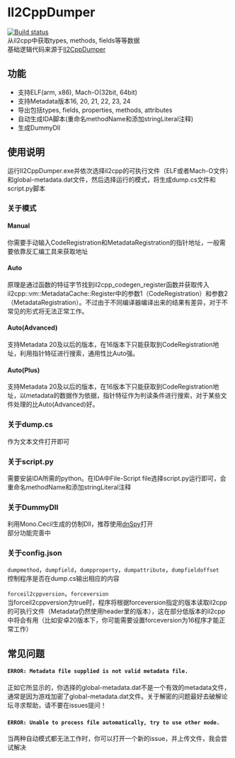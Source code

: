 # Il2CppDumper
[![Build status](https://ci.appveyor.com/api/projects/status/anhqw33vcpmp8ofa?svg=true)](https://ci.appveyor.com/project/Perfare/il2cppdumper/branch/master/artifacts)  
从il2cpp中获取types, methods, fields等等数据  
基础逻辑代码来源于[Il2CppDumper](https://github.com/Jumboperson/Il2CppDumper)  

## 功能
* 支持ELF(arm, x86), Mach-O(32bit, 64bit)
* 支持Metadata版本16, 20, 21, 22, 23, 24
* 导出包括types, fields, properties, methods, attributes
* 自动生成IDA脚本(重命名methodName和添加stringLiteral注释)
* 生成DummyDll

## 使用说明
运行Il2CppDumper.exe并依次选择il2cpp的可执行文件（ELF或者Mach-O文件）和global-metadata.dat文件，然后选择运行的模式，将生成dump.cs文件和script.py脚本

### 关于模式
#### Manual
你需要手动输入CodeRegistration和MetadataRegistration的指针地址，一般需要依靠反汇编工具来获取地址
#### Auto
原理是通过函数的特征字节找到il2cpp_codegen_register函数并获取传入il2cpp::vm::MetadataCache::Register中的参数1（CodeRegistration）和参数2（MetadataRegistration）。不过由于不同编译器编译出来的结果有差异，对于不常见的形式将无法正常工作。
#### Auto(Advanced)
支持Metadata 20及以后的版本，在16版本下只能获取到CodeRegistration地址，利用指针特征进行搜索，通用性比Auto强。
#### Auto(Plus)
支持Metadata 20及以后的版本，在16版本下只能获取到CodeRegistration地址，以metadata的数据作为依据，指针特征作为判读条件进行搜索，对于某些文件处理的比Auto(Advanced)好。

### 关于dump.cs
作为文本文件打开即可

### 关于script.py
需要安装IDA所需的python。在IDA中File-Script file选择script.py运行即可，会重命名methodName和添加stringLiteral注释

### 关于DummyDll
利用Mono.Cecil生成的仿制Dll，推荐使用[dnSpy](https://github.com/0xd4d/dnSpy)打开  
部分功能完善中

### 关于config.json
`dumpmethod`，`dumpfield`，`dumpproperty`，`dumpattribute`，`dumpfieldoffset`  
控制程序是否在dump.cs输出相应的内容  

`forceil2cppversion`，`forceversion`  
当forceil2cppversion为true时，程序将根据forceversion指定的版本读取il2cpp的可执行文件（Metadata仍然使用header里的版本），这在部分低版本的il2cpp中将会有用（比如安卓20版本下，你可能需要设置forceversion为16程序才能正常工作）  

## 常见问题
#### `ERROR: Metadata file supplied is not valid metadata file.`  
正如它所显示的，你选择的global-metadata.dat不是一个有效的metadata文件，通常是因为游戏加密了global-metadata.dat文件。关于解密的问题最好去破解论坛寻求帮助，请不要在issues提问！  

#### `ERROR: Unable to process file automatically, try to use other mode.`  
当两种自动模式都无法工作时，你可以打开一个新的issue，并上传文件，我会尝试解决
